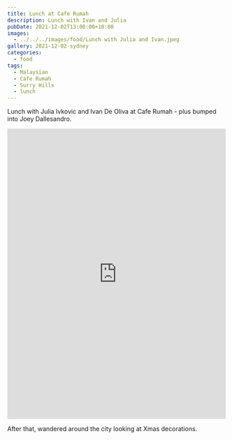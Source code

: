 ```yaml
---
title: Lunch at Cafe Rumah
description: Lunch with Ivan and Julia
pubDate: 2021-12-02T13:00:00+10:00
images:
  - ../../../images/food/Lunch with Julia and Ivan.jpeg
gallery: 2021-12-02-sydney
categories:
  - food
tags:
  - Malaysian
  - Cafe Rumah
  - Surry Hills
  - lunch
---
```


Lunch with Julia Ivkovic and Ivan De Oliva at Cafe Rumah - plus bumped into Joey Dallesandro.

<iframe src="https://www.facebook.com/plugins/post.php?href=https%3A%2F%2Fwww.facebook.com%2Fchris1.tham%2Fposts%2Fpfbid035X2nFxyNPWmpkPNpPW1TFMvUsKoX54gg3jVoQx6EgCUsFGwAW7UEf56rBiK8F8sFl&show_text=true&width=500" width="500" height="665" style="border:none;overflow:hidden" scrolling="no" frameborder="0" allowfullscreen="true" allow="autoplay; clipboard-write; encrypted-media; picture-in-picture; web-share"></iframe>

After that, wandered around the city looking at Xmas decorations.

